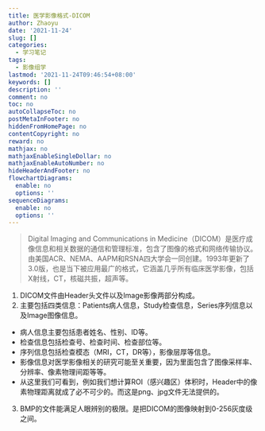 ```yaml
---
title: 医学影像格式-DICOM
author: Zhaoyu
date: '2021-11-24'
slug: []
categories:
  - 学习笔记
tags:
  - 影像组学
lastmod: '2021-11-24T09:46:54+08:00'
keywords: []
description: ''
comment: no
toc: no
autoCollapseToc: no
postMetaInFooter: no
hiddenFromHomePage: no
contentCopyright: no
reward: no
mathjax: no
mathjaxEnableSingleDollar: no
mathjaxEnableAutoNumber: no
hideHeaderAndFooter: no
flowchartDiagrams:
  enable: no
  options: ''
sequenceDiagrams:
  enable: no
  options: ''
---
```

> Digital Imaging and Communications in Medicine（DICOM）是医疗成像信息和相关数据的通信和管理标准，包含了图像的格式和网络传输协议。由美国ACR、NEMA、AAPM和RSNA四大学会一同创建。1993年更新了3.0版，也是当下被应用最广的格式，它涵盖几乎所有临床医学影像，包括X射线，CT，核磁共振，超声等。
 1. DICOM文件由Header头文件以及Image影像两部分构成。
 2. 主要包括四类信息：Patients病人信息，Study检查信息，Series序列信息以及Image图像信息。  
  - 病人信息主要包括患者姓名、性别、ID等。  	
  - 检查信息包括检查号、检查时间、检查部位等。  
  - 序列信息包括检查模态（MRI，CT，DR等），影像层厚等信息。  
  - 影像信息对医学影像相关的研究可能至关重要，因为里面包含了图像采样率、分辨率、像素物理间距等等。  
  - 从这里我们可看到，例如我们想计算ROI（感兴趣区）体积时，Header中的像素物理距离就成了必不可少的。而这是png、jpg文件无法提供的。
3. BMP的文件能满足人眼辨别的极限。是把DICOM的图像映射到0-256灰度级之间。


